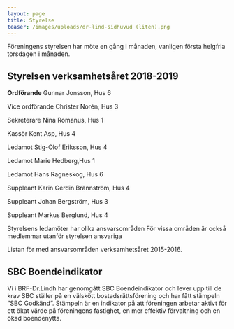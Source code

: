 ```yaml
---
layout: page
title: Styrelse
teaser: /images/uploads/dr-lind-sidhuvud (liten).png
---
```

Föreningens styrelsen har möte en gång i månaden, vanligen första helgfria torsdagen i månaden. 

## Styrelsen verksamhetsåret 2018-2019

**Ordförande** Gunnar Jonsson, Hus 6

Vice ordförande Christer Norén, Hus 3	

Sekreterare Nina Romanus, Hus 1

Kassör Kent Asp, Hus 4

Ledamot Stig-Olof Eriksson, Hus 4	

Ledamot Marie Hedberg,Hus 1

Ledamot	Hans Ragneskog, Hus 6

Suppleant Karin Gerdin Brännström, Hus 4

Suppleant Johan Bergström, Hus 3

Suppleant Markus Berglund, Hus 4

Styrelsens ledamöter har olika ansvarsområden
För vissa områden är också medlemmar utanför styrelsen ansvariga

Listan för med ansvarsområden verksamhetsåret 2015-2016.

## SBC Boendeindikator

Vi i BRF-Dr.Lindh har genomgått SBC Boendeindikator och lever upp till de krav SBC ställer på en välskött bostadsrättsförening och har fått stämpeln ”SBC Godkänd”. Stämpeln är en indikator på att föreningen arbetar aktivt för ett ökat värde på föreningens fastighet, en mer effektiv förvaltning och en ökad boendenytta.
